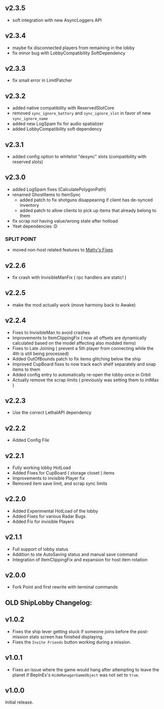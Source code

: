 ## v2.3.5
- soft integration with new AsyncLoggers API

## v2.3.4
- maybe fix disconnected players from remaining in the lobby
- fix minor bug with LobbyCompatibility SoftDependency

## v2.3.3
- fix small error in LimitPatcher

## v2.3.2
- added native compatibility with ReservedSlotCore
- removed `sync_ignore_battery` and `sync_ignore_slot` in favor of new `sync_ignore_name`
- added new LogSpam fix for audio spatializer
- added LobbyCompatibility soft dependency

## v2.3.1
- added config option to whitelist "desync" slots (compatibility with reserved slots)

## v2.3.0
- added LogSpam fixes (CalculatePolygonPath)
- renamed GhostItems to ItemSync
  - added patch to fix shotguns disappearing if client has de-synced inventory
  - added patch to allow clients to pick up items that already belong to them
- fix scrap not having value/wrong state after hotload
- Yeet dependencies :D

### **SPLIT POINT**
- moved non-host related features to [Matty's Fixes]()

## v2.2.6
- fix crash with InvisibleManFix ( rpc handlers are static! )

## v2.2.5
- make the mod actually work (move harmony back to Awake)

## v2.2.4
- Fixes to InvisibleMan to avoid crashes
- Improvements to ItemClippingFix ( now all offsets are dynamically calculated based on the model affecting also modded items)
- Fixes to Late Joining ( prevent a 5th player from connecting while the 4th is still being processed)
- Added OutOfBounds patch to fix items glitching below the ship
- Improved CupBoard fixes to now track each shelf separately and snap items to them
- Added config entry to automatically re-open the lobby once in Orbit
- Actually remove the scrap limits ( previously was setting them to intMax )

## v2.2.3
- Use the correct LethalAPI dependency

## v2.2.2
- Added Config File

## v2.2.1
- Fully working lobby HotLoad
- Added Fixes for CupBoard ( storage closet ) items
- Improvements to invisible Player fix
- Removed item save limit, and scrap sync limits

## v2.2.0
- Added Experimental HotLoad of the lobby
- Added Fixes for various Radar Bugs
- Added Fix for invisible Players

## v2.1.1
- Full support of lobby status
- Addition to ste AutoSaving status and manual save command
- Integration of ItemClippingFix and expansion for host item rotation

## v2.0.0
- Fork Point and first rewrite with terminal commands

## OLD ShipLobby Changelog:

## v1.0.2

- Fixes the ship lever getting stuck if someone joins before the post-mission
  stats screen has finished displaying.
- Fixes the `Invite Friends` button working during a mission.

## v1.0.1

- Fixes an issue where the game would hang after attempting to leave the planet
  if BepInEx's `HideManagerGameObject` was not set to `true`.

## v1.0.0

Initial release.